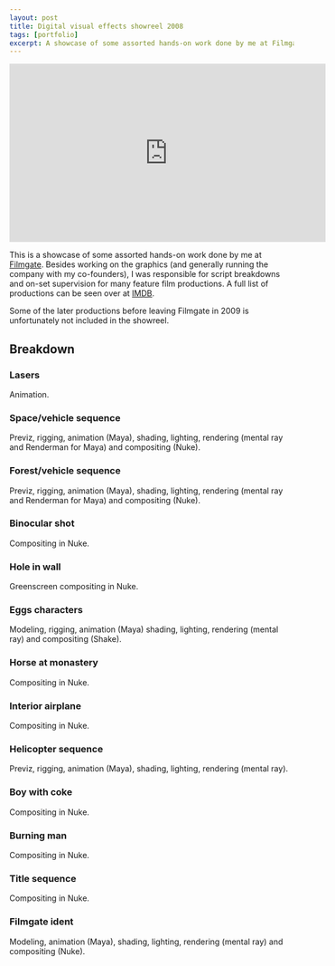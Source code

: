 ```yaml
---
layout: post
title: Digital visual effects showreel 2008
tags: [portfolio]
excerpt: A showcase of some assorted hands-on work done by me at Filmgate.
---
```


<p>
<iframe width="560" height="315" src="https://www.youtube.com/embed/qoUwYdO2emY" frameborder="0" allowfullscreen></iframe>
</p>

<!--more-->

This is a showcase of some assorted hands-on work done by me at
[Filmgate](http://www.filmgate.se).
Besides working on the graphics (and generally running the company with my
co-founders), I was responsible for script breakdowns and on-set supervision
for many feature film productions. A full list of productions can be seen over
at [IMDB](http://www.imdb.com/name/nm1972642/).

Some of the later productions before leaving Filmgate in 2009 is unfortunately
not included in the showreel.


## Breakdown

### Lasers

Animation.


### Space/vehicle sequence

Previz, rigging, animation (Maya), shading, lighting, rendering (mental ray and Renderman for Maya) and compositing (Nuke).


### Forest/vehicle sequence

Previz, rigging, animation (Maya), shading, lighting, rendering (mental ray and Renderman for Maya) and compositing (Nuke).


### Binocular shot

Compositing in Nuke.


### Hole in wall

Greenscreen compositing in Nuke.


### Eggs characters

Modeling, rigging, animation (Maya) shading, lighting, rendering (mental ray) and compositing (Shake).


### Horse at monastery

Compositing in Nuke.


### Interior airplane

Compositing in Nuke.


### Helicopter sequence

Previz, rigging, animation (Maya), shading, lighting, rendering (mental ray).


### Boy with coke

Compositing in Nuke.


### Burning man

Compositing in Nuke.


### Title sequence

Compositing in Nuke.


### Filmgate ident

Modeling, animation (Maya), shading, lighting, rendering (mental ray) and compositing (Nuke).
